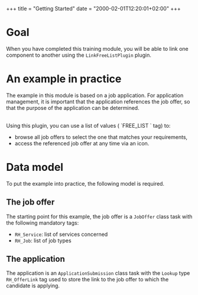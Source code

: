 +++
title = "Getting Started"
date = "2000-02-01T12:20:01+02:00"
+++

# Goal

When you have completed this training module, you will be able to link one component to another using the `LinkFreeListPlugin` plugin.

# An example in practice

The example in this module is based on a job application. For application management, it is important that the application references the job offer, so that the purpose of the application can be determined.

<br/>
Using this plugin, you can use a list of values ( `FREE_LIST ` tag) to:

* browse all job offers to select the one that matches your requirements,
* access the referenced job offer at any time via an icon.



# Data model

To put the example into practice, the following model is required.

## The job offer

The starting point for this example, the job offer is a `JobOffer` class task with the following mandatory tags: 

* `RH_Service`: list of services concerned
* `RH_Job`: list of job types


## The application

The application is an `ApplicationSubmission` class task with the `Lookup` type `RH_OfferLink` tag used to store the link to the job offer to which the candidate is applying.